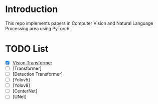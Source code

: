 # Introduction
This repo implements papers in Computer Vision and Natural Language Processing area using PyTorch.

# TODO List
- [x] [Vision Transformer](https://github.com/GuilinXie/Paper_Replicating/tree/main/vision_transformer)  
- [ ] [Transformer]    
- [ ] [Detection Transformer]   
- [ ] [Yolov5]   
- [ ] [Yolov8]   
- [ ] [CenterNet]   
- [ ] [UNet]
